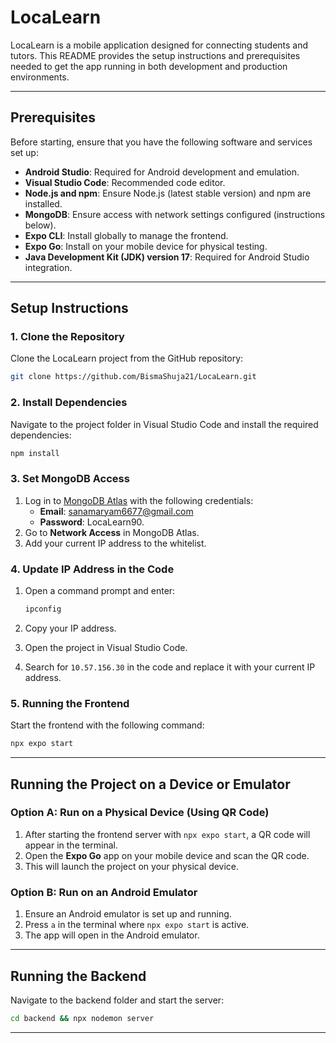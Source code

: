 # LocaLearn

LocaLearn is a mobile application designed for connecting students and tutors. This README provides the setup instructions and prerequisites needed to get the app running in both development and production environments.

---

## Prerequisites

Before starting, ensure that you have the following software and services set up:

- **Android Studio**: Required for Android development and emulation.
- **Visual Studio Code**: Recommended code editor.
- **Node.js and npm**: Ensure Node.js (latest stable version) and npm are installed.
- **MongoDB**: Ensure access with network settings configured (instructions below).
- **Expo CLI**: Install globally to manage the frontend.
- **Expo Go**: Install on your mobile device for physical testing.
- **Java Development Kit (JDK) version 17**: Required for Android Studio integration.

---

## Setup Instructions

### 1. Clone the Repository

Clone the LocaLearn project from the GitHub repository:

```bash
git clone https://github.com/BismaShuja21/LocaLearn.git
```

### 2. Install Dependencies

Navigate to the project folder in Visual Studio Code and install the required dependencies:

```bash
npm install
```

### 3. Set MongoDB Access

1. Log in to [MongoDB Atlas](https://cloud.mongodb.com/) with the following credentials:
   - **Email**: sanamaryam6677@gmail.com
   - **Password**: LocaLearn90.
2. Go to **Network Access** in MongoDB Atlas.
3. Add your current IP address to the whitelist.

### 4. Update IP Address in the Code

1. Open a command prompt and enter:

   ```bash
   ipconfig
   ```

2. Copy your IP address.
3. Open the project in Visual Studio Code.
4. Search for `10.57.156.30` in the code and replace it with your current IP address.

### 5. Running the Frontend

Start the frontend with the following command:

```bash
npx expo start
```

---

## Running the Project on a Device or Emulator

### Option A: Run on a Physical Device (Using QR Code)

1. After starting the frontend server with `npx expo start`, a QR code will appear in the terminal.
2. Open the **Expo Go** app on your mobile device and scan the QR code.
3. This will launch the project on your physical device.

### Option B: Run on an Android Emulator

1. Ensure an Android emulator is set up and running.
2. Press `a` in the terminal where `npx expo start` is active.
3. The app will open in the Android emulator.

---

## Running the Backend

Navigate to the backend folder and start the server:

```bash
cd backend && npx nodemon server
```

---
